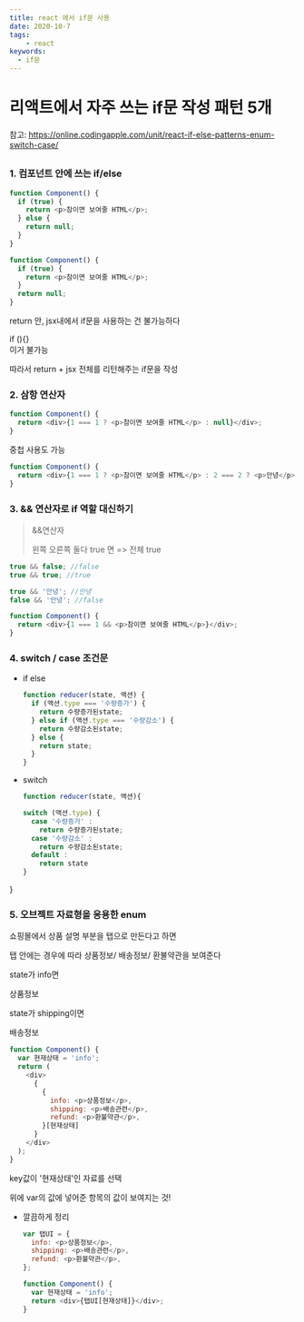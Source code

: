 ```yaml
---
title: react 에서 if문 사용
date: 2020-10-7
tags:
	- react
keywords:
  - if문
---
```


# 리액트에서 자주 쓰는 if문 작성 패턴 5개

참고: https://online.codingapple.com/unit/react-if-else-patterns-enum-switch-case/

##

### 1. 컴포넌트 안에 쓰는 if/else

```js
function Component() {
  if (true) {
    return <p>참이면 보여줄 HTML</p>;
  } else {
    return null;
  }
}
```

```js
function Component() {
  if (true) {
    return <p>참이면 보여줄 HTML</p>;
  }
  return null;
}
```

return 안, jsx내에서 if문을 사용하는 건 불가능하다

<div> if (){} </div> 이거 불가능

따라서 return + jsx 전체를 리턴해주는 if문을 작성

### 2. 삼항 연산자

```js
function Component() {
  return <div>{1 === 1 ? <p>참이면 보여줄 HTML</p> : null}</div>;
}
```

중첩 사용도 가능

```js
function Component() {
  return <div>{1 === 1 ? <p>참이면 보여줄 HTML</p> : 2 === 2 ? <p>안녕</p> : <p>반갑</p>}</div>;
}
```

### 3. && 연산자로 if 역할 대신하기

> &&연산자
>
> 왼쪽 오른쪽 둘다 true 면 => 전체 true

```js
true && false; //false
true && true; //true
```

```js
true && '안녕'; //안녕
false && '안녕'; //false
```

```js
function Component() {
  return <div>{1 === 1 && <p>참이면 보여줄 HTML</p>}</div>;
}
```

### 4. switch / case 조건문

- if else

  ```js
  function reducer(state, 액션) {
    if (액션.type === '수량증가') {
      return 수량증가된state;
    } else if (액션.type === '수량감소') {
      return 수량감소된state;
    } else {
      return state;
    }
  }
  ```

- switch

  ```js
  function reducer(state, 액션){

  switch (액션.type) {
    case '수량증가' :
      return 수량증가된state;
    case '수량감소' :
      return 수량감소된state;
    default :
      return state
  }
  ```

}

### 5. 오브젝트 자료형을 응용한 enum

쇼핑몰에서 상품 설명 부분을 탭으로 만든다고 하면

탭 안에는 경우에 따라 상품정보/ 배송정보/ 환불약관을 보여준다

state가 info면 <p>상품정보</p>

state가 shipping이면 <p>배송정보</p>

```js
function Component() {
  var 현재상태 = 'info';
  return (
    <div>
      {
        {
          info: <p>상품정보</p>,
          shipping: <p>배송관련</p>,
          refund: <p>환불약관</p>,
        }[현재상태]
      }
    </div>
  );
}
```

key값이 '현재상태'인 자료를 선택

위에 var의 값에 넣어준 항목의 값이 보여지는 것!

- 깔끔하게 정리

  ```js
  var 탭UI = {
    info: <p>상품정보</p>,
    shipping: <p>배송관련</p>,
    refund: <p>환불약관</p>,
  };

  function Component() {
    var 현재상태 = 'info';
    return <div>{탭UI[현재상태]}</div>;
  }
  ```
